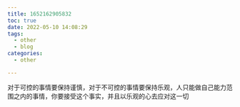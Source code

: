 ```yaml
---
title: 1652162905832
toc: true
date: 2022-05-10 14:08:29
tags:
  - other
  - blog
categories:
  - other

---
```



对于可控的事情要保持谨慎，对于不可控的事情要保持乐观，人只能做自己能力范围之内的事情，你要接受这个事实，并且以乐观的心去应对这一切

<!--more-->


